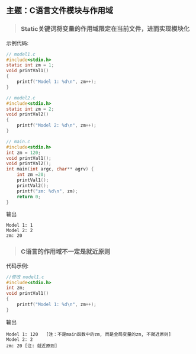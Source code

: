 ## 主题：C语言文件模块与作用域 ##

> ### Static关键词将变量的作用域限定在当前文件，进而实现模块化 ###
示例代码:
```c
// model1.c
#include<stdio.h>
static int zm = 1;
void printVal1()
{
	printf("Model 1: %d\n", zm++);
}

// model2.c 
#include<stdio.h>
static int zm = 2;
void printVal2()
{
	printf("Model 2: %d\n", zm++);
}

// main.c
#include<stdio.h>
int zm = 120;
void printVal1();
void printVal2();
int main(int argc, char** agrv) {
    int zm =20;
	printVal1();
	printVal2();
	printf("zm: %d\n", zm);
	return 0;
}
```
输出
```
Model 1: 1
Model 2: 2
zm: 20
```


> ### C语言的作用域不一定是就近原则 ###
代码示例:
```C
//修改 model1.c
#include<stdio.h>
int zm;
void printVal1()
{
	printf("Model 1: %d\n", zm++);
}
```
输出
```
Model 1: 120   [注：不是main函数中的zm, 而是全局变量的zm, 不就近原则]
Model 2: 2
zm: 20 [注: 就近原则]
```




